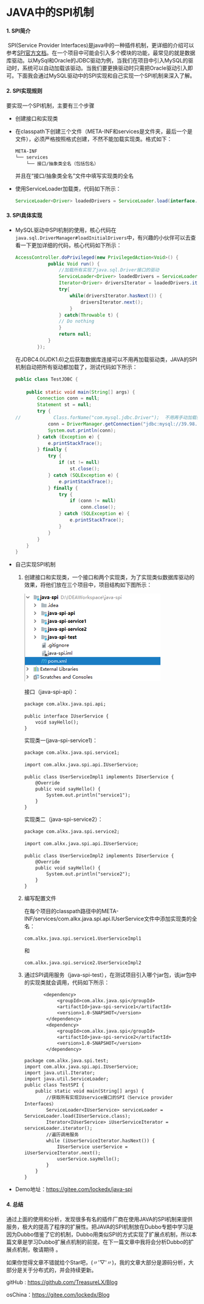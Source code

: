 # JAVA中的SPI机制

#### 1. SPI简介

​	SPI(Service Provider Interfaces)是java中的一种插件机制，更详细的介绍可以参考[SPI官方文档](https://docs.oracle.com/javase/tutorial/sound/SPI-intro.html)。在一个项目中可能会引入多个模块的功能，最常见的就是数据库驱动。以MySql和Oracle的JDBC驱动为例，当我们在项目中引入MySQL的驱动时，系统可以自动加载该驱动。当我们要更换驱动时只需把Oracle驱动引入即可。下面我会通过MySQL驱动中的SPI实现和自己实现一个SPI机制来深入了解。

#### 2. SPI实现规则  

要实现一个SPI机制，主要有三个步骤

* 创建接口和实现类

* 在classpath下创建三个文件（META-INF和services是文件夹，最后一个是文件），必须严格按照格式创建，不然不能加载实现类。格式如下：

  ```
  META-INF
  └── services
      └── 接口/抽象类全名（包括包名）
  ```

  并且在“接口/抽象类全名”文件中填写实现类的全名

* 使用ServiceLoader加载类，代码如下所示：

  ```java
  ServiceLoader<Driver> loadedDrivers = ServiceLoader.load(interface.class);
  ```

#### 3. SPI具体实现

* MySQL驱动中SPI机制的使用，核心代码在` java.sql.DriverManager#loadInitialDrivers`中，有兴趣的小伙伴可以去查看一下更加详细的代码，核心代码如下所示：

  ```java 
  AccessController.doPrivileged(new PrivilegedAction<Void>() {
              public Void run() {
                  //加载所有实现了java.sql.Driver接口的驱动
                  ServiceLoader<Driver> loadedDrivers = ServiceLoader.load(Driver.class);
                  Iterator<Driver> driversIterator = loadedDrivers.iterator();
                  try{
                      while(driversIterator.hasNext()) {
                          driversIterator.next();
                      }
                  } catch(Throwable t) {
                  // Do nothing
                  }
                  return null;
              }
          });
  ```

  在JDBC4.0(JDK1.6)之后获取数据库连接可以不用再加载驱动类，JAVA的SPI机制自动把所有驱动都加载了，测试代码如下所示：

  ```java
  public class TestJDBC {
  
      public static void main(String[] args) {
          Connection conn = null;
          Statement st = null;
          try {
  //            Class.forName("com.mysql.jdbc.Driver");  不用再手动加载驱动类了
              conn = DriverManager.getConnection("jdbc:mysql://39.98.69.65:3306/unmanned-vehicle?autoReconnect=true&useUnicode=true&characterEncoding=utf8", "root", "kuailu@2018");
              System.out.println(conn);
          } catch (Exception e) {
              e.printStackTrace();
          } finally {
              try {
                  if (st != null)
                      st.close();
              } catch (SQLException e) {
                  e.printStackTrace();
              } finally {
                  try {
                      if (conn != null)
                          conn.close();
                  } catch (SQLException e) {
                      e.printStackTrace();
                  }
              }
          }
      }
  }
  ```

* 自己实现SPI机制

  1. 创建接口和实现类，一个接口和两个实现类，为了实现类似数据库驱动的效果，将他们放在三个项目中，项目结构如下图所示：

     ![项目结构图](https://raw.githubusercontent.com/TreasureLX/Blog/master/%E5%BC%95%E7%94%A8%E5%9B%BE%E7%89%87/spi_project.png)

     接口（java-spi-api）：

     ```
     package com.alkx.java.spi.api;
     
     public interface IUserService {
         void sayHello();
     }
     ```

     实现类一(java-spi-service1)：

     ```
     package com.alkx.java.spi.service1;
     
     import com.alkx.java.spi.api.IUserService;
     
     public class UserServiceImpl1 implements IUserService {
         @Override
         public void sayHello() {
             System.out.println("service1");
         }
     }
     ```

     实现类二（java-spi-service2）：

     ```
     package com.alkx.java.spi.service2;
     
     import com.alkx.java.spi.api.IUserService;
     
     public class UserServiceImpl2 implements IUserService {
         @Override
         public void sayHello() {
             System.out.println("service2");
         }
     }
     ```

  2. 编写配置文件

     在每个项目的classpath路径中的META-INF/services/com.alkx.java.spi.api.IUserService文件中添加实现类的全名：

     ```
     com.alkx.java.spi.service1.UserServiceImpl1
     ```

     和

     ```
     com.alkx.java.spi.service2.UserServiceImpl2
     ```

  3. 通过SPI调用服务（java-spi-test），在测试项目引入哪个jar包，该jar包中的实现类就会调用，代码如下所示：

     ```
     		<dependency>
                 <groupId>com.alkx.java.spi</groupId>
                 <artifactId>java-spi-service1</artifactId>
                 <version>1.0-SNAPSHOT</version>
             </dependency>
             <dependency>
                 <groupId>com.alkx.java.spi</groupId>
                 <artifactId>java-spi-service2</artifactId>
                 <version>1.0-SNAPSHOT</version>
             </dependency>
     ```

     ```
     package com.alkx.java.spi.test;
     import com.alkx.java.spi.api.IUserService;
     import java.util.Iterator;
     import java.util.ServiceLoader;
     public class TestSPI {
         public static void main(String[] args) {
             //获取所有实现IUservice接口的SPI（Service provider Interfaces）
             ServiceLoader<IUserService> serviceLoader = ServiceLoader.load(IUserService.class);
             Iterator<IUserService> iUserServiceIterator = serviceLoader.iterator();
             //遍历调用服务
             while (iUserServiceIterator.hasNext()) {
                 IUserService userService = iUserServiceIterator.next();
                 userService.sayHello();
             }
         }
     }
     ```

* Demo地址：https://gitee.com/lockedx/java-spi

#### 4. 总结

​	通过上面的使用和分析，发现很多有名的插件厂商在使用JAVA的SPI机制来提供服务，极大的提高了程序的扩展性。把JAVA的SPI机制放在Dubbo专题中学习是因为Dubbo借鉴了它的机制，Dubbo用类似SPI的方式实现了扩展点机制，所以本篇文章是学习Dubbo扩展点机制的前提。在下一篇文章中我将会分析Dubbo的扩展点机制，敬请期待 。

​	如果你觉得文章不错就给个Star吧，(〃'▽'〃)，我的文章大部分是源码分析，大部分是关于分布式的，并会持续更新。

gitHub : https://github.com/TreasureLX/Blog

osChina：https://gitee.com/lockedx/Blog

